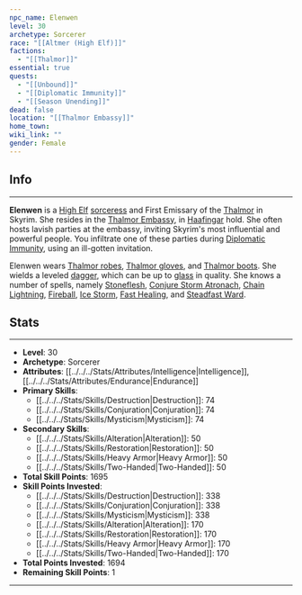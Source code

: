 ```yaml
---
npc_name: Elenwen
level: 30
archetype: Sorcerer
race: "[[Altmer (High Elf)]]"
factions:
  - "[[Thalmor]]"
essential: true
quests:
  - "[[Unbound]]"
  - "[[Diplomatic Immunity]]"
  - "[[Season Unending]]"
dead: false
location: "[[Thalmor Embassy]]"
home_town: 
wiki_link: ""
gender: Female
---
```

## Info
---
**Elenwen** is a [High Elf](https://en.uesp.net/wiki/Skyrim:High_Elf "Skyrim:High Elf") [sorceress](https://en.uesp.net/wiki/Skyrim:CombatSorcerer "Skyrim:CombatSorcerer") and First Emissary of the [Thalmor](https://en.uesp.net/wiki/Skyrim:Thalmor "Skyrim:Thalmor") in Skyrim. She resides in the [Thalmor Embassy](https://en.uesp.net/wiki/Skyrim:Thalmor_Embassy "Skyrim:Thalmor Embassy"), in [Haafingar](https://en.uesp.net/wiki/Skyrim:Haafingar "Skyrim:Haafingar") hold. She often hosts lavish parties at the embassy, inviting Skyrim's most influential and powerful people. You infiltrate one of these parties during [Diplomatic Immunity](https://en.uesp.net/wiki/Skyrim:Diplomatic_Immunity "Skyrim:Diplomatic Immunity"), using an ill-gotten invitation.

Elenwen wears [Thalmor robes](https://en.uesp.net/wiki/Skyrim:Thalmor_Robes "Skyrim:Thalmor Robes"), [Thalmor gloves](https://en.uesp.net/wiki/Skyrim:Thalmor_Gloves "Skyrim:Thalmor Gloves"), and [Thalmor boots](https://en.uesp.net/wiki/Skyrim:Thalmor_Boots "Skyrim:Thalmor Boots"). She wields a leveled [dagger](https://en.uesp.net/wiki/Skyrim:Dagger "Skyrim:Dagger"), which can be up to [glass](https://en.uesp.net/wiki/Skyrim:Glass_Dagger "Skyrim:Glass Dagger") in quality. She knows a number of spells, namely [Stoneflesh](https://en.uesp.net/wiki/Skyrim:Stoneflesh "Skyrim:Stoneflesh"), [Conjure Storm Atronach](https://en.uesp.net/wiki/Skyrim:Conjure_Storm_Atronach "Skyrim:Conjure Storm Atronach"), [Chain Lightning](https://en.uesp.net/wiki/Skyrim:Chain_Lightning "Skyrim:Chain Lightning"), [Fireball](https://en.uesp.net/wiki/Skyrim:Fireball "Skyrim:Fireball"), [Ice Storm](https://en.uesp.net/wiki/Skyrim:Ice_Storm "Skyrim:Ice Storm"), [Fast Healing](https://en.uesp.net/wiki/Skyrim:Fast_Healing "Skyrim:Fast Healing"), and [Steadfast Ward](https://en.uesp.net/wiki/Skyrim:Steadfast_Ward "Skyrim:Steadfast Ward").
## Stats
---
- **Level**: 30
- **Archetype**: Sorcerer
- **Attributes**: [[../../../Stats/Attributes/Intelligence|Intelligence]],[[../../../Stats/Attributes/Endurance|Endurance]]
- **Primary Skills**: 
  - [[../../../Stats/Skills/Destruction|Destruction]]: 74
  - [[../../../Stats/Skills/Conjuration|Conjuration]]: 74
  - [[../../../Stats/Skills/Mysticism|Mysticism]]: 74
- **Secondary Skills**: 
  - [[../../../Stats/Skills/Alteration|Alteration]]: 50
  - [[../../../Stats/Skills/Restoration|Restoration]]: 50
  - [[../../../Stats/Skills/Heavy Armor|Heavy Armor]]: 50
  - [[../../../Stats/Skills/Two-Handed|Two-Handed]]: 50
- **Total Skill Points**: 1695
- **Skill Points Invested**: 
  - [[../../../Stats/Skills/Destruction|Destruction]]: 338
  - [[../../../Stats/Skills/Conjuration|Conjuration]]: 338
  - [[../../../Stats/Skills/Mysticism|Mysticism]]: 338
  - [[../../../Stats/Skills/Alteration|Alteration]]: 170
  - [[../../../Stats/Skills/Restoration|Restoration]]: 170
  - [[../../../Stats/Skills/Heavy Armor|Heavy Armor]]: 170
  - [[../../../Stats/Skills/Two-Handed|Two-Handed]]: 170
- **Total Points Invested**: 1694
- **Remaining Skill Points**: 1
---